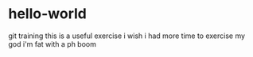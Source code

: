# hello-world
git training
this is a useful exercise
i wish i had more time to exercise
my god i'm fat
with a ph
boom
